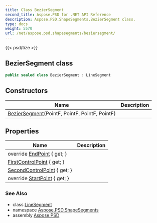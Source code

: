 ```yaml
---
title: Class BezierSegment
second_title: Aspose.PSD for .NET API Reference
description: Aspose.PSD.ShapeSegments.BezierSegment class. 
type: docs
weight: 5570
url: /net/aspose.psd.shapesegments/beziersegment/
---
```

{{< psd/tize >}}
## BezierSegment class

```csharp
public sealed class BezierSegment : LineSegment
```

## Constructors

| Name | Description |
| --- | --- |
| [BezierSegment](beziersegment/)(PointF, PointF, PointF, PointF) |  |

## Properties

| Name | Description |
| --- | --- |
| override [EndPoint](../../aspose.psd.shapesegments/linesegment/endpoint/) { get; } |  |
| [FirstControlPoint](../../aspose.psd.shapesegments/beziersegment/firstcontrolpoint/) { get; } |  |
| [SecondControlPoint](../../aspose.psd.shapesegments/beziersegment/secondcontrolpoint/) { get; } |  |
| override [StartPoint](../../aspose.psd.shapesegments/linesegment/startpoint/) { get; } |  |

### See Also

* class [LineSegment](../linesegment/)
* namespace [Aspose.PSD.ShapeSegments](../../aspose.psd.shapesegments/)
* assembly [Aspose.PSD](../../)


